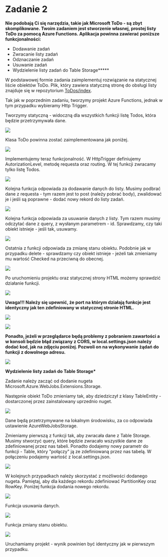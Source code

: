 # Zadanie 2

**Nie podobają Ci się narzędzia, takie jak Microsoft ToDo - są zbyt skomplikowane. Twoim zadaniem jest stworzenie własnej, prostej listy ToDo za pomocą Azure Functions. Aplikacja powinna zawierać poniższe funkcjonalności:**

* Dodawanie zadań
* Zwracanie listy zadań
* Odznaczanie zadań
* Usuwanie zadań
* Wydzielenie listy zadań do Table Storage**\***

W podstawowej formie zadania zaimplementuj rozwiązanie na statycznej liście obiektów ToDo. Plik, który zawiera statyczną stronę do obsługi listy znajduje się w repozytorium [ToDos/index](https://raw.githubusercontent.com/akademia-azure/AzureServerlessWorkshops/master/ToDos/index.html).

Tak jak w poprzednim zadaniu, tworzymy projekt Azure Functions, jednak w tym przypadku wybieramy Http Trigger.

Tworzymy statyczną - widoczną dla wszystkich funkcji listę Todos, która będzie przetrzymywała dane.

![](../../.gitbook/assets/image%20%2834%29.png)

Klasa ToDo powinna zostać zaimplementowana jak poniżej.

![](../../.gitbook/assets/image%20%2824%29.png)

Implementujemy teraz funkcjonalność. W HttpTrigger definiujemy AutorizationLevel, metodę requesta oraz routing. W tej funkcji zwracamy tylko listę Todos.

![](../../.gitbook/assets/image%20%2816%29.png)

Kolejna funkcja odpowiada za dodawanie danych do listy. Musimy podbrać dane z requesta - tym razem jest to post \(należy pobrać body\), zwalidować je i jeśli są poprawne - dodać nowy rekord do listy zadań.

![](../../.gitbook/assets/image%20%2818%29.png)

Kolejna funkcja odpowiada za usuwanie danych z listy. Tym razem musimy odczytać dane z query, z wysłanym parametrem - id. Sprawdzamy, czy taki obiekt istnieje - jeśli tak, usuwamy.

![](../../.gitbook/assets/image%20%281%29.png)

Ostatnia z funkcji odpowiada za zmianę stanu obiektu. Podobnie jak w przypadku delete - sprawdzamy czy obiekt istnieje - jeżeli tak zmieniamy mu wartość Checked na przeciwną do obecnej.

![](../../.gitbook/assets/image%20%289%29.png)

Po uruchomieniu projektu oraz statycznej strony HTML możemy sprawdzić działanie funkcji.

![](../../.gitbook/assets/image%20%285%29.png)

**Uwaga!!! Należy się upewnić, że port na którym działają funkcje jest identyczny jak ten zdefiniowany w statycznej stronie HTML.**

![](../../.gitbook/assets/image%20%2821%29.png)

![](../../.gitbook/assets/image%20%287%29.png)

**Ponadto, jeżeli w przeglądarce będą problemy z pobraniem zawartości a w konsoli będzie błąd związany z CORS, w local.settings.json należy dodać kod, jak na zdjęciu poniżej. Pozwoli on na wykonywanie żądań do funkcji z dowolnego adresu.**

![](../../.gitbook/assets/image%20%2857%29.png)

**Wydzielenie listy zadań do Table Storage\***

Zadanie należy zacząć od dodanie nugeta Microsoft.Azure.WebJobs.Extensions.Storage.

Następnie obiekt ToDo zmieniamy tak, aby dziedziczył z klasy TableEntity - dostarczonej przez zainstalowany uprzednio nuget.

![](../../.gitbook/assets/image%20%2839%29.png)

Dane będą przetrzymywane na lokalnym środowisku, za co odpowiada ustawienie AzureWebJobsStorage.

Zmieniamy pierwszą z funkcji tak, aby zwracała dane z Table Storage. Musimy stworzyć query, które będzie zwracało wszystkie dane ze zdefiniowanej przez nas tabeli. Ponadto dodajemy nowy parametr do funkcji - Table, który "połączy" ją ze zdefiniowaną przez nas tabelą. W połączeniu podajemy wartość z local.settings.json.

![](../../.gitbook/assets/image%20%2859%29.png)

W kolejnych przypadkach należy skorzystać z możliwości dodanego nugeta. Pamiętaj, aby dla każdego rekordu zdefiniować PartitionKey oraz RowKey. Poniżej funkcja dodania nowego rekordu.

![](../../.gitbook/assets/image%20%2819%29.png)

Funkcja usuwania danych.

![](../../.gitbook/assets/image%20%2853%29.png)

Funkcja zmiany stanu obiektu.

![](../../.gitbook/assets/image%20%2852%29.png)

Uruchamiamy projekt - wynik powinien być identyczny jak w pierwszym przypadku.

